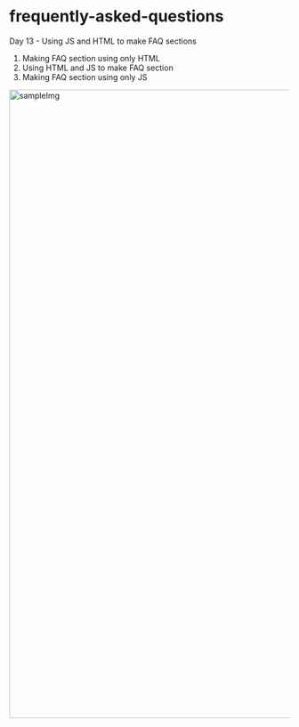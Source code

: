 # frequently-asked-questions
Day 13 - Using JS and HTML to make FAQ sections

1. Making FAQ section using only HTML
2. Using HTML and JS to make FAQ section
3. Making FAQ section using only JS

<img width="1130" alt="sampleImg" src="https://github.com/JJunny0109/frequently-asked-questions/assets/104947994/cc50c2e5-d59f-448a-82ef-8b99b81ee25e">